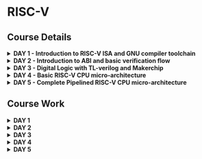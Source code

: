 # RISC-V

## Course Details
<details>

<summary><b> DAY 1 - Introduction to RISC-V ISA and GNU compiler toolchain </b></summary>

+ Introduction to RISC-V basic keywords
  - Introduction
  - From apps to hardware
  - Description of content
+ Labwork for RISC-V software toolchain
  - C program to compute sum from 1 to n
  - RISC-V GCC compiles and disassembles
  - Spike simulation and debug
+ Integer number representation
  - 64-bit number system for unsigned numbers
  - 64-bit number system for signed numbers
  - Labwork for signed and unsigned numbers
  
</details>

<details>

<summary><b> DAY 2 - Introduction to ABI and basic verification flow </b></summary>

+ Application binary interface
  - Introduction to application binary interface
  - Memory allocation for double words
  - Load, add, and store instructions with examples
  - Concluding 32 registers and their respective ABI names
+ Labwork using ABI function calls
  - New algorithm for sum 1 to n using ASM
  - Review ASM function call
  - Simulate new C program with function cell
+ Basic verification flow using iverilog
  - Lab to run C program on RISC-V CPU

</details>

<details>

<summary><b> DAY 3 - Digital Logic with TL-verilog and Makerchip </b></summary>

+ Combinational logic in TL-Verilog using Makerchip
  - Welcome
  - Introduction To Logic Gates
  - Basic Mux Implementation And Introduction To Makerchip
  - Labs For Combinational Logic
+ Sequential logic
  - Introduction To Sequential Logic And Counter Lab
  - Sequential Calculator Lab
+ Pipelined logic
  - Pipelined Logic And Re-Timing
  - Pipeline Logic Advantages And Demo In Platform
  - Lab On Error Conditions Within Computation Pipeline
  - Lab On 2-Cycle Calculator
+ Validity
  - Introduction To Validity And Its Advantages
  - Lab On Validity And Valid When Condition
  - Lab To Compute Total Distance
  - Lab on 2-cycle Calculator with Validity
  - Calulator Single Value Memory Lab
+ Wrap-up
  - Introduction To Hierarchy Concept

</details>

<details>

<summary><b> DAY 4 - Basic RISC-V CPU micro-architecture </b></summary>

+ Introduction to Simple RISC-V Micro-architecture
  - Micro-architecture of Single Cycle RISC-V CPU
  - Starting Point Code for RISC-V Labs Part-1
  - Starting Point Code for RISC-V Labs Part-2
+ Fetch and decode
  - Implementation Plan and Lab for PC
  - Lab For Instruction Fetch Logic
  - Lab For RV Instruction Types IRSBJU Decode Logic
  - Lab For Instruction Immediate Decode Logic For RV-ISBUJ
  - Lab To Decode other Fields of Instructions For RV-ISBUJ
  - Lab To Decode Instruction Field Based on Instr Type RV-ISBUJ
  - Lab To Decode Individual Instruction
+ RISC-V control logic
  - Lab For Register File Read Part-1
  - Lab For Register File Read Part-2
  - Lab For ALU Operations For add/addi
  - Lab For Register File Write
  - Concept of Array And Register File Details
  - Lab For Implementing Branch Instructions
  - Lab For Completing Branch Instruction Implementation
  - Lab To Create Simple Testbench

</details>

<details>

<summary><b> DAY 5 - Complete Pipelined RISC-V CPU micro-architecture </b></summary>

+ Pipelining the CPU
  - Introduction To Control Flow Hazard And Read After Write Hazard
  - Lab To Create 3-Cycle Valid Signal
  - Lab To Code 3-Cycle RISC-V To Take Care Of Invalid Cycles
  - Lab To Modify 3-Cycle RISC-V To Distribute Logic
+ Solutions to Pipeline Hazards
  - Lab For Register File Bypass To Address Rd-After-Wr Hazard
  - Lab For Branches To Correct The Branch Target Path
  - Lab To Complete Instruction Decode Except Fence, Ecall, Ebreak
  - Lab To Code Complete ALU
+ Load/Store Instructions and Completing RISC-V CPU
  - Introduction To Load Store Instructions And Lab To Redirect Loads
  - Lab To Load Data From Memory To Register File
  - Lab To Instantiate Data Memory To The CPU
  - Lab To Add Stores And Loads To The Test Program
  - Lab To Add Control Logic For Jump Instructions
  - Wrap Up

</details>

## Course Work
<details>

<summary><b> DAY 1 </b></summary>

### Introduction to RISC-V basic keywords
The OS handles IO operations, allocates memory, and does low-level system functions. The compiler converts HLL programs into instructions based on the hardware. The assembler converts the instructions to binary. The instruction set architecture is the interface between C/C++ and the hardware.

### Labwork for RISC-V software toolchain
+ The below is the C code for calculating sum of numbers from 1 to n
```c
#include <stdio.h>

int main(){
	int i;
	int sum=0;
	int n=5;
	for(i=0;i<=n;++i){
		sum += i;
	}
	printf("sum of numbers from 1 to %d is %d \n",n,sum);
	return 0;
}
```
Once we compile with gcc, we compile it using the RISC-V compiler using O1 and Ofast
![image](https://github.com/ks-vandana/RISC-V/blob/main/DAY%201/O1.png)
![image](https://github.com/ks-vandana/RISC-V/blob/main/DAY%201/Ofast.png)

### Integer number representation
+ The below is the C code for finding max unsigned number
```c
#include <stdio.h>
#include <math.h>

int main(){
	unsigned long long int max = (unsigned long long int)(pow(2,10)*-1);
	printf("highest number represented by unsigned long long int is %llu \n",max);
	return 0;
}
```
![image](https://github.com/ks-vandana/RISC-V/blob/main/DAY%201/unsigned.png)

+ The below is the C code for finding range of signed numbers
```c
#include <stdio.h>
#include <math.h>

int main(){
	long long int max = (long long int)(pow(2,63)-1);
	long long int min = (long long int)(pow(2,63)*(-1));
	printf("highest number represented by long long int is %lld \n",max);
	printf("lowest number represented by long long int is %lld \n",min);
	return 0;
}
```
![image](https://github.com/ks-vandana/RISC-V/blob/main/DAY%201/signed.png)

</details>

<details>

<summary><b> DAY 2 </b></summary> 

### Application binary interface
ABI is a set of rules that tell us how binary code interacts with another binary code. 64 bit value can be loaded into the memory by 2 methods - little-endian and big-endian. Load instruction is used to transfer data from memory to a register. Store instruction is used to transfer data from register to memory. Add instruction performs addition operation on two registers. In RISC-V 64, we have 32 registers and their ABI names play a role in maintaining compatibility and facilitating communication between different software components

### Labwork using ABI function calls
+ The below is the C code for adding numbers from 1 to 9
```c
#include <stdio.h>

extern int load(int x, int y);

int main(){
	int result = 0;
	int count = 9;
	result = load(0x0,count+1);
	printf("sum of numbers from 1 to 9 is %d \n",result);
}
```
+ The below is the C code in the form of RISC-V instructions
```
.section .text
.global load
.type load, @function

load:
	add a4,a0,zero //initialize a4 with value 0x0
	add a2,a0,a1   //store value as 10 in a2, a1 has value 0xa from main function
	add a3,a0,zero //initialize a3 with value 0 
loop:   add a4,a3,a4   //incremental addition
	addi a3,a3,1   //increment a3 by 1
	blt a3,a2,loop //if a3 is lesser than a2 then pass through the loop again
	add a0,a4,zero //store final answer in a0
	ret
```
+ Attached below is the disassembled code and the output when we use the spike simulator
![image](https://github.com/ks-vandana/RISC-V/blob/main/DAY%202/ASM_d.png)
![image](https://github.com/ks-vandana/RISC-V/blob/main/DAY%202/ASM.png)

</details>

<details>

<summary><b> DAY 3 </b></summary> 

### Combinational logic in TL-Verilog using Makerchip
Refer to the github repository [https://github.com/stevehoover/RISC-V_MYTH_Workshop](https://github.com/stevehoover/RISC-V_MYTH_Workshop) for the preceding labs.

The basic logic gates are NOT, AND, OR, XOR, NAND, NOR and XNOR. These can be used to make all combinational logic circuits. 
![image](https://github.com/ks-vandana/RISC-V/assets/116361300/37430ef0-271d-40cf-919c-e1fb0945ec56)

Let us take for example a mulitplexer or a mux. We can implement it using a ternary operator in verilog.
Head to [makerchip.com](https://myth.makerchip.com/) and launch the makerchip ide.

+ Getting used to the makerchip platform

  ![image](https://github.com/ks-vandana/RISC-V/assets/116361300/34d8dbbb-2a88-4d73-9df2-bbbff7dee179)
  
+ Inverter, vectors and mux

  ![image](https://github.com/ks-vandana/RISC-V/assets/116361300/5d0d3011-4e38-4cc2-9cd4-df48d7446cc1)

  Unlike verilog, we need to specify bit ranges of inputs as well because inputs havent been predefined. For mux we can use the ternary operator.
  ![image](https://github.com/ks-vandana/RISC-V/assets/116361300/fccd87a4-3959-4a59-9079-f33224de13b5)

+ Combinational calculator

  ![image](https://github.com/ks-vandana/RISC-V/assets/116361300/9341b804-9a2c-44c6-a9da-7167cfeef0d8)


### Sequential logic


### Pipelined logic


### Validity


### Wrap-up



</details>

<details>

<summary><b> DAY 4 </b></summary> 

### Introduction to Simple RISC-V Micro-architecture


### Fetch and decode


### RISC-V control logic



</details>



<details>

<summary><b> DAY 5 </b></summary> 

### Pipelining the CPU


### Solutions to Pipeline Hazards


### Load/Store Instructions and Completing RISC-V CPU



</details>
